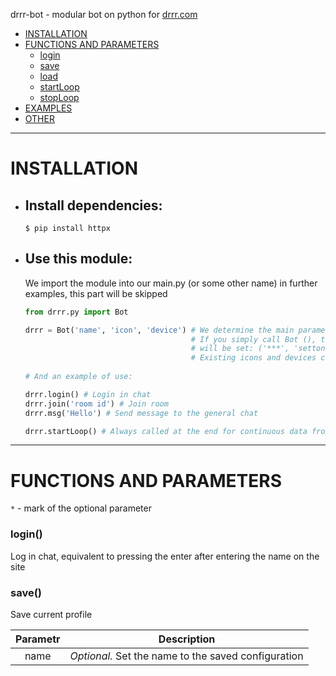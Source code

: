 
drrr-bot - modular bot on python for [drrr.com](https://drrr.com)

- [INSTALLATION](#installation)
- [FUNCTIONS AND PARAMETERS](#functions-and-parameters)
    - [login](#login)
    - [save](#save)
    - [load](#load)
    - [startLoop](#startLoop)
    - [stopLoop](#stopLoop)
- [EXAMPLES](#examples)
- [OTHER](#other)

***

# INSTALLATION

- ## Install dependencies:
    ```
    $ pip install httpx
    ```
    
- ## Use this module:
    We import the module into our main.py (or some other name) in further examples, this part will be skipped
    ```python
    from drrr.py import Bot
    
    drrr = Bot('name', 'icon', 'device') # We determine the main parameters of the bot.
                                         # If you simply call Bot (), the default parameters
                                         # will be set: ('***', 'setton', 'Bot')
                                         # Existing icons and devices can be viewed in "other"
                                         
    # And an example of use:
    
    drrr.login() # Login in chat
    drrr.join('room id') # Join room
    drrr.msg('Hello') # Send message to the general chat
    
    drrr.startLoop() # Always called at the end for continuous data from the site
    ```
    
***

# FUNCTIONS AND PARAMETERS
`*` - mark of the optional parameter


### login()
Log in chat, equivalent to pressing the enter after entering the name on the site

### save()
Save current profile

  | Parametr | Description |
  |:--------:|:------------:|
  |   name   | _Optional._ Set the name to the saved configuration |
    

